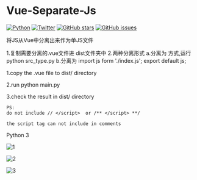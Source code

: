 # Vue-Separate-Js
[![Python](https://img.shields.io/badge/python-3-orange)](https://www.python.org/downloads/release/python-370/)
[![Twitter](https://img.shields.io/twitter/url?style=social)](https://twitter.com/intent/tweet?text=Wow:&url=https%3A%2F%2Fgithub.com%2Fhaoleiqin%2FVue-Separate-Js)
[![GitHub stars](https://img.shields.io/github/stars/haoleiqin/Vue-Separate-Js)](https://github.com/haoleiqin/Vue-Separate-Js/stargazers)
[![GitHub issues](https://img.shields.io/github/issues/haoleiqin/Vue-Separate-Js)](https://github.com/haoleiqin/Vue-Separate-Js/issues)

将JS从Vue中分离出来作为单JS文件

1.复制需要分离的.vue文件进 dist文件夹中
2.两种分离形式
  a.分离为 <script src="./index.js"></script> 方式,运行 python src_type.py
  b.分离为 import js form './index.js'; export default js;

1.copy the .vue file to dist/ directory

2.run python main.py

3.check the result in dist/ directory

```
PS:
do not include // </script>  or /** </script> **/

the script tag can not include in comments

```

Python 3

![1](https://github.com/haoleiqin/Vue-Separate-Js/blob/master/res/img/1.png?raw=true)

![2](https://github.com/haoleiqin/Vue-Separate-Js/blob/master/res/img/2.png?raw=true)

![3](https://github.com/haoleiqin/Vue-Separate-Js/blob/master/res/img/3.png?raw=true)
